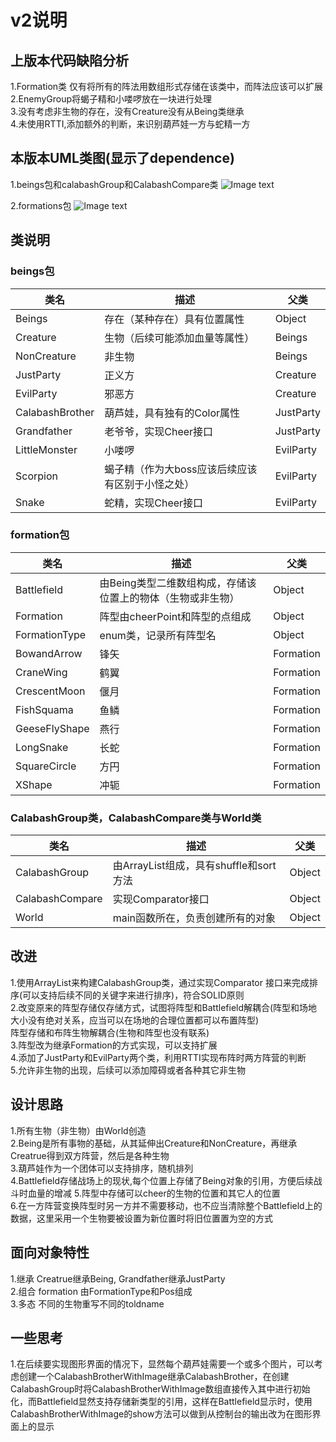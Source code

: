 # v2说明
## 上版本代码缺陷分析
1.Formation类 仅有将所有的阵法用数组形式存储在该类中，而阵法应该可以扩展  
2.EnemyGroup将蝎子精和小喽啰放在一块进行处理  
3.没有考虑非生物的存在，没有Creature没有从Being类继承  
4.未使用RTTI,添加额外的判断，来识别葫芦娃一方与蛇精一方  
## 本版本UML类图(显示了dependence)
1.beings包和calabashGroup和CalabashCompare类
![Image text](https://raw.githubusercontent.com/cockroach20168/java-2018f-homework/master/20180925/%E5%BC%A0%E6%98%8E%E8%B6%85-161220168/img/modified2.png)
  
2.formations包
![Image text](https://raw.githubusercontent.com/cockroach20168/java-2018f-homework/master/20180925/%E5%BC%A0%E6%98%8E%E8%B6%85-161220168/img/modified3.png)
## 类说明
### beings包
类名 | 描述 | 父类      
--------|--------|---------
Beings|存在（某种存在）具有位置属性|Object
Creature|生物（后续可能添加血量等属性）|Beings
NonCreature|非生物|Beings
JustParty|正义方|Creature
EvilParty|邪恶方|Creature
CalabashBrother|葫芦娃，具有独有的Color属性|JustParty
Grandfather|老爷爷，实现Cheer接口|JustParty
LittleMonster|小喽啰|EvilParty
Scorpion|蝎子精（作为大boss应该后续应该有区别于小怪之处）|EvilParty
Snake|蛇精，实现Cheer接口|EvilParty

### formation包
类名 | 描述 | 父类      
--------|--------|---------
Battlefield|由Being类型二维数组构成，存储该位置上的物体（生物或非生物）|Object
Formation|阵型由cheerPoint和阵型的点组成|Object
FormationType|enum类，记录所有阵型名|Object
BowandArrow|锋矢|Formation
CraneWing|鹤翼|Formation
CrescentMoon|偃月|Formation
FishSquama|鱼鳞|Formation
GeeseFlyShape|燕行|Formation
LongSnake|长蛇|Formation
SquareCircle|方円|Formation
XShape|冲轭|Formation

### CalabashGroup类，CalabashCompare类与World类
类名 | 描述 | 父类      
--------|--------|---------
CalabashGroup|由ArrayList<CalabashBrother>组成，具有shuffle和sort方法|Object
CalabashCompare|实现Comparator<CalabashBrother>接口|Object
World|main函数所在，负责创建所有的对象|Object

## 改进
1.使用ArrayList<CalabashBrother>来构建CalabashGroup类，通过实现Comparator 接口来完成排序(可以支持后续不同的关键字来进行排序)，符合SOLID原则  
2.改变原来的阵型存储仅存储方式，试图将阵型和Battlefield解耦合(阵型和场地大小没有绝对关系，应当可以在场地的合理位置都可以布置阵型)  
阵型存储和布阵生物解耦合(生物和阵型也没有联系)  
3.阵型改为继承Formation的方式实现，可以支持扩展  
4.添加了JustParty和EvilParty两个类，利用RTTI实现布阵时两方阵营的判断  
5.允许非生物的出现，后续可以添加障碍或者各种其它非生物  

## 设计思路
1.所有生物（非生物）由World创造  
2.Being是所有事物的基础，从其延伸出Creature和NonCreature，再继承Creatrue得到双方阵营，然后是各种生物  
3.葫芦娃作为一个团体可以支持排序，随机排列  
4.Battlefield存储战场上的现状,每个位置上存储了Being对象的引用，方便后续战斗时血量的增减
5.阵型中存储可以cheer的生物的位置和其它人的位置  
6.在一方阵营变换阵型时另一方并不需要移动，也不应当清除整个Battlefield上的数据，这里采用一个生物要被设置为新位置时将旧位置置为空的方式  

## 面向对象特性
1.继承 Creatrue继承Being, Grandfather继承JustParty  
2.组合 formation 由FormationType和Pos组成  
3.多态 不同的生物重写不同的toldname  

## 一些思考
1.在后续要实现图形界面的情况下，显然每个葫芦娃需要一个或多个图片，可以考虑创建一个CalabashBrotherWithImage继承CalabashBrother，在创建CalabashGroup时将CalabashBrotherWithImage数组直接传入其中进行初始化，而Battlefield显然支持存储新类型的引用，这样在Battlefield显示时，使用CalabashBrotherWithImage的show方法可以做到从控制台的输出改为在图形界面上的显示  